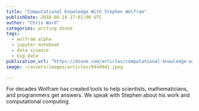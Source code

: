 ```yaml
---
title: "Computational Knowledge With Stephen Wolfram"
publishDate: 2018-06-14 17:01:00 UTC
author: "Chris Ward"
categories: writing dzone
tags:
  - wolfram alpha
  - jupyter notebook
  - data science
  - big data
publication_url: "https://dzone.com/articles/computational-knowledge-with-stephen-wolfram"
image: ~/assets/images/articles/9444041.jpeg

---
```

For decades Wolfram has created tools to help scientists, mathematicians, and programmers get answers. We speak with Stephen about his work and computational computing.


